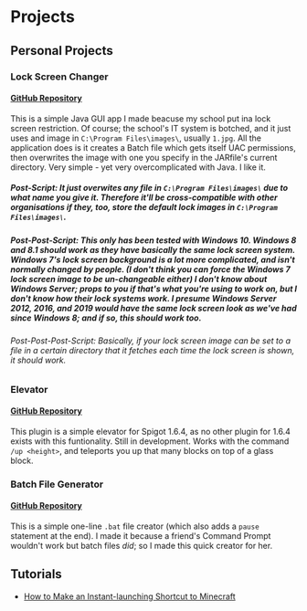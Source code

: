 # Projects

## Personal Projects
### Lock Screen Changer
#### [GitHub Repository](https://github.com/Toydotgame/LockScreenChanger)
This is a simple Java GUI app I made beacuse my school put ina lock screen restriction. Of course; the school's IT system is botched, and it just uses and image in `C:\Program Files\images\`, usually `1.jpg`. All the application does is it creates a Batch file which gets itself UAC permissions, then overwrites the image with one you specify in the JARfile's current directory. Very simple - yet very overcomplicated with Java. I like it.
##### Post-Script: It just overwites any file in `C:\Program Files\images\` due to what name you give it. Therefore it'll be cross-compatible with other organisations if they, too, store the default lock images in `C:\Program Files\images\`.
##### Post-Post-Script: This only has been tested with Windows 10. Windows 8 and 8.1 should work as they have basically the same lock screen system. Windows 7's lock screen background is a lot more complicated, and isn't normally changed by people. (I don't think you can force the Windows 7 lock screen image to be un-changeable either) I don't know about Windows Server; props to you if that's what you're using to work on, but I don't know how their lock systems work. I presume Windows Server 2012, 2016, and 2019 would have the same lock screen look as we've had since Windows 8; and if so, this should work too.
###### Post-Post-Post-Script: Basically, if your lock screen image can be set to a file in a certain directory that it fetches each time the lock screen is shown, it should work.

### Elevator
#### [GitHub Repository](https://github.com/Toydotgame/Elevator)
This plugin is a simple elevator for Spigot 1.6.4, as no other plugin for 1.6.4 exists with this funtionality. Still in development.
Works with the command `/up <height>`, and teleports you up that many blocks on top of a glass block.

### Batch File Generator
#### [GitHub Repository](https://github.com/Toydotgame/batFileGenerator)
This is a simple one-line `.bat` file creator (which also adds a `pause` statement at the end). I made it because a friend's Command Prompt wouldn't work but batch files _did_; so I made this quick creator for her.

## Tutorials
* [How to Make an Instant-launching Shortcut to Minecraft](howToMakeInstantMinecraft.md)
